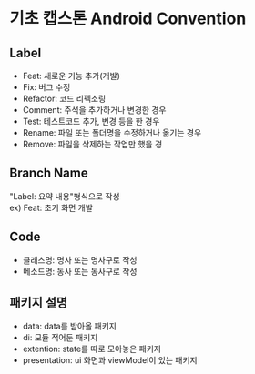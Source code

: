 # 기초 캡스톤 Android Convention

## Label
* Feat: 새로운 기능 추가(개발)
* Fix: 버그 수정
* Refactor: 코드 리펙소링
* Comment: 주석을 추가하거나 변경한 경우
* Test: 테스트코드 추가, 변경 등을 한 경우
* Rename: 파일 또는 폴더명을 수정하거나 옮기는 경우
* Remove: 파일을 삭제하는 작업만 했을 경

## Branch Name
"Label: 요약 내용"형식으로 작성    
ex) Feat: 초기 화면 개발

## Code
* 클래스명: 명사 또는 명사구로 작성
* 메소드명: 동사 또는 동사구로 작성

## 패키지 설명
* data: data를 받아올 패키지
* di: 모듈 적어둔 패키지
* extention: state를 따로 모아놓은 패키지
* presentation: ui 화면과 viewModel이 있는 패키지
